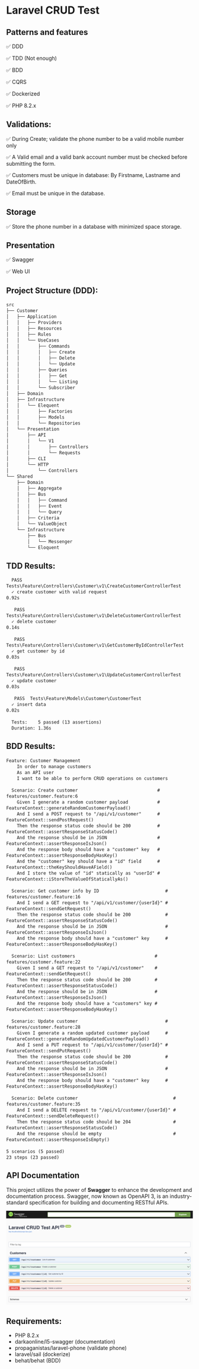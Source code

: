 # Laravel CRUD Test 


## Patterns and features

✅ DDD

✅ TDD (Not enough)

✅ BDD

✅ CQRS

✅ Dockerized

✅ PHP 8.2.x

## Validations:

✅ During Create; validate the phone number to be a valid mobile number only

✅ A Valid email and a valid bank account number must be checked before submitting the form.

✅ Customers must be unique in database: By Firstname, Lastname and DateOfBirth.

✅ Email must be unique in the database.

## Storage
✅ Store the phone number in a database with minimized space storage.



## Presentation
✅ Swagger

✅ Web UI




## Project Structure (DDD):


```
src
├── Customer
│   ├── Application
│   │   ├── Providers
│   │   ├── Resources
│   │   ├── Rules
│   │   └── UseCases
│   │       ├── Commands
│   │       │   ├── Create
│   │       │   ├── Delete
│   │       │   └── Update
│   │       ├── Queries
│   │       │   ├── Get
│   │       │   └── Listing
│   │       └── Subscriber
│   ├── Domain
│   ├── Infrastructure
│   │   └── Elequent
│   │       ├── Factories
│   │       ├── Models
│   │       └── Repositories
│   └── Presentation
│       ├── API
│       │   └── V1
│       │       ├── Controllers
│       │       └── Requests
│       ├── CLI
│       └── HTTP
│           └── Controllers
└── Shared
    ├── Domain
    │   ├── Aggregate
    │   ├── Bus
    │   │   ├── Command
    │   │   ├── Event
    │   │   └── Query
    │   ├── Criteria
    │   └── ValueObject
    └── Infrastructure
        ├── Bus
        │   └── Messenger
        └── Eloquent

```

## TDD Results:



```shell
  PASS  Tests\Feature\Controllers\Customer\v1\CreateCustomerControllerTest
  ✓ create customer with valid request                                                                               0.92s  

   PASS  Tests\Feature\Controllers\Customer\v1\DeleteCustomerControllerTest
  ✓ delete customer                                                                                                  0.14s  

   PASS  Tests\Feature\Controllers\Customer\v1\GetCustomerByIdControllerTest
  ✓ get customer by id                                                                                               0.03s  

   PASS  Tests\Feature\Controllers\Customer\v1\UpdateCustomerControllerTest
  ✓ update customer                                                                                                  0.03s  

   PASS  Tests\Feature\Models\Customer\CustomerTest
  ✓ insert data                                                                                                      0.02s  

  Tests:    5 passed (13 assertions)
  Duration: 1.36s
```


## BDD Results:

```shell
Feature: Customer Management
    In order to manage customers
    As an API user
    I want to be able to perform CRUD operations on customers

  Scenario: Create customer                              # features/customer.feature:6
    Given I generate a random customer payload           # FeatureContext::generateRandomCustomerPayload()
    And I send a POST request to "/api/v1/customer"      # FeatureContext::sendPostRequest()
    Then the response status code should be 200          # FeatureContext::assertResponseStatusCode()
    And the response should be in JSON                   # FeatureContext::assertResponseIsJson()
    And the response body should have a "customer" key   # FeatureContext::assertResponseBodyHasKey()
    And the "customer" key should have a "id" field      # FeatureContext::theKeyShouldHaveAField()
    And I store the value of "id" statically as "userId" # FeatureContext::iStoreTheValueOfStaticallyAs()

  Scenario: Get customer info by ID                         # features/customer.feature:16
    And I send a GET request to "/api/v1/customer/{userId}" # FeatureContext::sendGetRequest()
    Then the response status code should be 200             # FeatureContext::assertResponseStatusCode()
    And the response should be in JSON                      # FeatureContext::assertResponseIsJson()
    And the response body should have a "customer" key      # FeatureContext::assertResponseBodyHasKey()

  Scenario: List customers                              # features/customer.feature:22
    Given I send a GET request to "/api/v1/customer"    # FeatureContext::sendGetRequest()
    Then the response status code should be 200         # FeatureContext::assertResponseStatusCode()
    And the response should be in JSON                  # FeatureContext::assertResponseIsJson()
    And the response body should have a "customers" key # FeatureContext::assertResponseBodyHasKey()

  Scenario: Update customer                                 # features/customer.feature:28
    Given I generate a random updated customer payload      # FeatureContext::generateRandomUpdatedCustomerPayload()
    And I send a PUT request to "/api/v1/customer/{userId}" # FeatureContext::sendPutRequest()
    Then the response status code should be 200             # FeatureContext::assertResponseStatusCode()
    And the response should be in JSON                      # FeatureContext::assertResponseIsJson()
    And the response body should have a "customer" key      # FeatureContext::assertResponseBodyHasKey()

  Scenario: Delete customer                                    # features/customer.feature:35
    And I send a DELETE request to "/api/v1/customer/{userId}" # FeatureContext::sendDeleteRequest()
    Then the response status code should be 204                # FeatureContext::assertResponseStatusCode()
    And the response should be empty                           # FeatureContext::assertResponseIsEmpty()

5 scenarios (5 passed)
23 steps (23 passed)
```

## API Documentation
This project utilizes the power of **Swagger** to enhance the development and documentation process. Swagger, now known as OpenAPI 3, is an industry-standard specification for building and documenting RESTful APIs.

![Swagger](storage/api-docs/swagger.png)

## Requirements:

- PHP 8.2.x
- darkaonline/l5-swagger (documentation)
- propaganistas/laravel-phone (validate phone)
- laravel/sail (dockerize)
- behat/behat (BDD)

